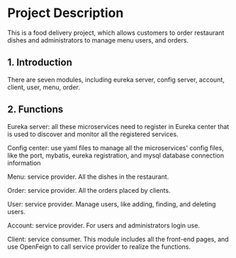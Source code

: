 # Project Description

This is a food delivery project, which allows customers to order restaurant dishes and administrators to manage menu
users, and orders.

## 1. Introduction

There are seven modules, including eureka server, config server, account, client, user, menu, order.

## 2. Functions

Eureka server: all these microservices need to register in Eureka center that is used to discover and monitor all the
registered services.

Config center: use yaml files to manage all the microservices' config files, like the port, mybatis, eureka
registration, and mysql database connection information

Menu: service provider. All the dishes in the restaurant.

Order: service provider. All the orders placed by clients.

User: service provider. Manage users, like adding, finding, and deleting users.

Account: service provider. For users and administrators login use.

Client: service consumer. This module includes all the front-end pages, and use OpenFeign to call service provider
to realize the functions.
